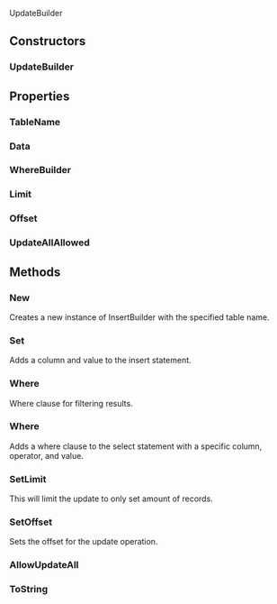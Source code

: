 <p class="title">UpdateBuilder</p>

## Constructors


### UpdateBuilder

<div><Declaration modifier="public" content=" <span>&lt;span class=&quot;method&quot;&gt;UpdateBuilder&lt;/span&gt;(&lt;span class=&quot;param&quot;&gt;string&lt;/span&gt; tableName)</span>"></Declaration></div>

## Properties


### TableName
<div><Declaration modifier="public string" content=" <span>&lt;span class=&quot;property&quot;&gt;TableName&lt;/span&gt; { &lt;span class=&quot;method&quot;&gt;get&lt;/span&gt;; &lt;span class=&quot;method&quot;&gt;set&lt;/span&gt;; }</span>"></Declaration></div>

### Data
<div><Declaration modifier="public Dictionary&amp;lt;string, System.Object&amp;gt;" content=" <span>&lt;span class=&quot;property&quot;&gt;Data&lt;/span&gt; { &lt;span class=&quot;method&quot;&gt;get&lt;/span&gt;; }</span>"></Declaration></div>

### WhereBuilder
<div><Declaration modifier="public &lt;a href=&quot;#/api/IndustrialValley.Helpers.Sqlite/WhereBuilder&quot; title=&quot;WhereBuilder&quot; class=&quot;inherit-link&quot;&gt;WhereBuilder&lt;/a&gt;" content=" <span>&lt;span class=&quot;property&quot;&gt;WhereBuilder&lt;/span&gt; { &lt;span class=&quot;method&quot;&gt;get&lt;/span&gt;; &lt;span class=&quot;method&quot;&gt;set&lt;/span&gt;; }</span>"></Declaration></div>

### Limit
<div><Declaration modifier="public int" content=" <span>&lt;span class=&quot;property&quot;&gt;Limit&lt;/span&gt; { &lt;span class=&quot;method&quot;&gt;get&lt;/span&gt;; &lt;span class=&quot;method&quot;&gt;set&lt;/span&gt;; }</span>"></Declaration></div>

### Offset
<div><Declaration modifier="public int" content=" <span>&lt;span class=&quot;property&quot;&gt;Offset&lt;/span&gt; { &lt;span class=&quot;method&quot;&gt;get&lt;/span&gt;; &lt;span class=&quot;method&quot;&gt;set&lt;/span&gt;; }</span>"></Declaration></div>

### UpdateAllAllowed
<div><Declaration modifier="public bool" content=" <span>&lt;span class=&quot;property&quot;&gt;UpdateAllAllowed&lt;/span&gt; { &lt;span class=&quot;method&quot;&gt;get&lt;/span&gt;; &lt;span class=&quot;method&quot;&gt;set&lt;/span&gt;; }</span>"></Declaration></div>

## Methods

### New

Creates a new instance of InsertBuilder with the specified table name.

<div><Declaration modifier="public static &lt;a href=&quot;#/api/IndustrialValley.Helpers.Sqlite/UpdateBuilder&quot; title=&quot;UpdateBuilder&quot; class=&quot;inherit-link&quot;&gt;UpdateBuilder&lt;/a&gt;" content=" <span>&lt;span class=&quot;method&quot;&gt;New&lt;/span&gt;(&lt;span class=&quot;param&quot;&gt;string&lt;/span&gt; tableName)</span>"></Declaration></div>

### Set

Adds a column and value to the insert statement.

<div><Declaration modifier="public &lt;a href=&quot;#/api/IndustrialValley.Helpers.Sqlite/UpdateBuilder&quot; title=&quot;UpdateBuilder&quot; class=&quot;inherit-link&quot;&gt;UpdateBuilder&lt;/a&gt;" content=" <span>&lt;span class=&quot;method&quot;&gt;Set&lt;/span&gt;(&lt;span class=&quot;param&quot;&gt;string&lt;/span&gt; column, &lt;span class=&quot;param&quot;&gt;object&lt;/span&gt; value)</span>"></Declaration></div>

### Where

Where clause for filtering results.

<div><Declaration modifier="public &lt;a href=&quot;#/api/IndustrialValley.Helpers.Sqlite/UpdateBuilder&quot; title=&quot;UpdateBuilder&quot; class=&quot;inherit-link&quot;&gt;UpdateBuilder&lt;/a&gt;" content=" <span>&lt;span class=&quot;method&quot;&gt;Where&lt;/span&gt;(&lt;span class=&quot;param&quot;&gt;&lt;a href=&quot;#/api/IndustrialValley.Helpers.Sqlite/WhereBuilder&quot; title=&quot;WhereBuilder&quot; class=&quot;inherit-link&quot;&gt;WhereBuilder&lt;/a&gt;&lt;/span&gt; where)</span>"></Declaration></div>

### Where

Adds a where clause to the select statement with a specific column, operator, and value.

<div><Declaration modifier="public &lt;a href=&quot;#/api/IndustrialValley.Helpers.Sqlite/UpdateBuilder&quot; title=&quot;UpdateBuilder&quot; class=&quot;inherit-link&quot;&gt;UpdateBuilder&lt;/a&gt;" content=" <span>&lt;span class=&quot;method&quot;&gt;Where&lt;/span&gt;(&lt;span class=&quot;param&quot;&gt;string&lt;/span&gt; column, &lt;span class=&quot;param&quot;&gt;&lt;a href=&quot;#/api/IndustrialValley.Helpers.Sqlite/WhereBuilder.WhereOperator&quot; title=&quot;WhereBuilder.WhereOperator&quot; class=&quot;inherit-link&quot;&gt;WhereOperator&lt;/a&gt;&lt;/span&gt; @operator, &lt;span class=&quot;param&quot;&gt;object&lt;/span&gt; value)</span>"></Declaration></div>

### SetLimit

This will limit the update to only set amount of records.

<div><Declaration modifier="public &lt;a href=&quot;#/api/IndustrialValley.Helpers.Sqlite/UpdateBuilder&quot; title=&quot;UpdateBuilder&quot; class=&quot;inherit-link&quot;&gt;UpdateBuilder&lt;/a&gt;" content=" <span>&lt;span class=&quot;method&quot;&gt;SetLimit&lt;/span&gt;(&lt;span class=&quot;param&quot;&gt;int&lt;/span&gt; limit)</span>"></Declaration></div>

### SetOffset

Sets the offset for the update operation.

<div><Declaration modifier="public &lt;a href=&quot;#/api/IndustrialValley.Helpers.Sqlite/UpdateBuilder&quot; title=&quot;UpdateBuilder&quot; class=&quot;inherit-link&quot;&gt;UpdateBuilder&lt;/a&gt;" content=" <span>&lt;span class=&quot;method&quot;&gt;SetOffset&lt;/span&gt;(&lt;span class=&quot;param&quot;&gt;int&lt;/span&gt; offset)</span>"></Declaration></div>

### AllowUpdateAll

<div><Declaration modifier="public &lt;a href=&quot;#/api/IndustrialValley.Helpers.Sqlite/UpdateBuilder&quot; title=&quot;UpdateBuilder&quot; class=&quot;inherit-link&quot;&gt;UpdateBuilder&lt;/a&gt;" content=" <span>&lt;span class=&quot;method&quot;&gt;AllowUpdateAll&lt;/span&gt;()</span>"></Declaration></div>

### ToString

<div><Declaration modifier="public override string" content=" <span>&lt;span class=&quot;method&quot;&gt;ToString&lt;/span&gt;()</span>"></Declaration></div>
